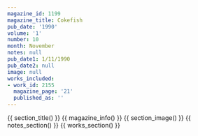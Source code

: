 ```yaml
---
magazine_id: 1199
magazine_title: Cokefish
pub_date: '1990'
volume: '1'
number: 10
month: November
notes: null
pub_date1: 1/11/1990
pub_date2: null
image: null
works_included:
- work_id: 2155
  magazine_page: '21'
  published_as: ''
---
```


{{ section_title() }}
{{ magazine_info() }}
{{ section_image() }}
{{ notes_section() }}
{{ works_section() }}
